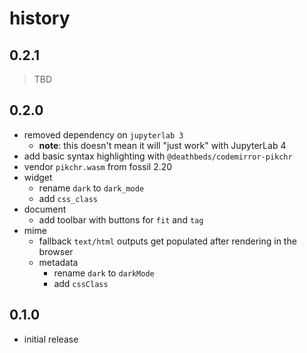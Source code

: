 # history

## 0.2.1

> TBD

## 0.2.0

- removed dependency on `jupyterlab 3`
  - **note**: this doesn't mean it will "just work" with JupyterLab 4
- add basic syntax highlighting with `@deathbeds/codemirror-pikchr`
- vendor `pikchr.wasm` from fossil 2.20
- widget
  - rename `dark` to `dark_mode`
  - add `css_class`
- document
  - add toolbar with buttons for `fit` and `tag`
- mime
  - fallback `text/html` outputs get populated after rendering in the browser
  - metadata
    - rename `dark` to `darkMode`
    - add `cssClass`

## 0.1.0

- initial release
